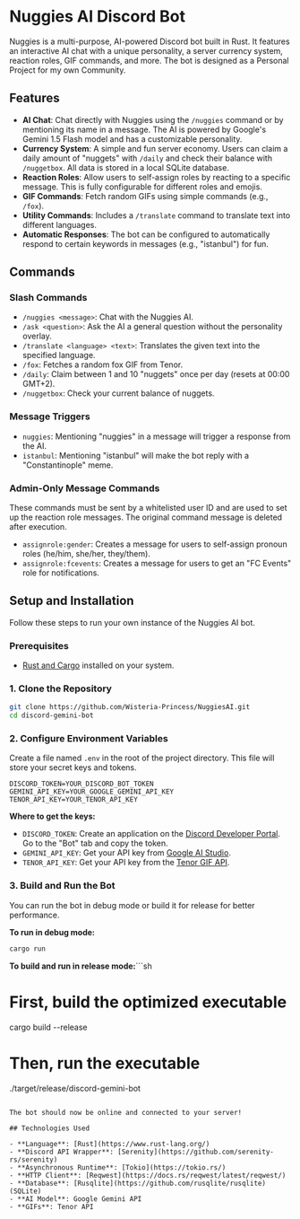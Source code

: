 # Nuggies AI Discord Bot

Nuggies is a multi-purpose, AI-powered Discord bot built in Rust. It features an interactive AI chat with a unique personality, a server currency system, reaction roles, GIF commands, and more. The bot is designed as a Personal Project for my own Community.

## Features

- **AI Chat**: Chat directly with Nuggies using the `/nuggies` command or by mentioning its name in a message. The AI is powered by Google's Gemini 1.5 Flash model and has a customizable personality.
- **Currency System**: A simple and fun server economy. Users can claim a daily amount of "nuggets" with `/daily` and check their balance with `/nuggetbox`. All data is stored in a local SQLite database.
- **Reaction Roles**: Allow users to self-assign roles by reacting to a specific message. This is fully configurable for different roles and emojis.
- **GIF Commands**: Fetch random GIFs using simple commands (e.g., `/fox`).
- **Utility Commands**: Includes a `/translate` command to translate text into different languages.
- **Automatic Responses**: The bot can be configured to automatically respond to certain keywords in messages (e.g., "istanbul") for fun.

## Commands

### Slash Commands

- `/nuggies <message>`: Chat with the Nuggies AI.
- `/ask <question>`: Ask the AI a general question without the personality overlay.
- `/translate <language> <text>`: Translates the given text into the specified language.
- `/fox`: Fetches a random fox GIF from Tenor.
- `/daily`: Claim between 1 and 10 "nuggets" once per day (resets at 00:00 GMT+2).
- `/nuggetbox`: Check your current balance of nuggets.

### Message Triggers

- `nuggies`: Mentioning "nuggies" in a message will trigger a response from the AI.
- `istanbul`: Mentioning "istanbul" will make the bot reply with a "Constantinople" meme.

### Admin-Only Message Commands

These commands must be sent by a whitelisted user ID and are used to set up the reaction role messages. The original command message is deleted after execution.

- `assignrole:gender`: Creates a message for users to self-assign pronoun roles (he/him, she/her, they/them).
- `assignrole:fcevents`: Creates a message for users to get an "FC Events" role for notifications.

## Setup and Installation

Follow these steps to run your own instance of the Nuggies AI bot.

### Prerequisites

- [Rust and Cargo](https://www.rust-lang.org/tools/install) installed on your system.

### 1. Clone the Repository

```sh
git clone https://github.com/Wisteria-Princess/NuggiesAI.git
cd discord-gemini-bot
```

### 2. Configure Environment Variables

Create a file named `.env` in the root of the project directory. This file will store your secret keys and tokens.

```env
DISCORD_TOKEN=YOUR_DISCORD_BOT_TOKEN
GEMINI_API_KEY=YOUR_GOOGLE_GEMINI_API_KEY
TENOR_API_KEY=YOUR_TENOR_API_KEY
```

**Where to get the keys:**
- `DISCORD_TOKEN`: Create an application on the [Discord Developer Portal](https://discord.com/developers/applications). Go to the "Bot" tab and copy the token.
- `GEMINI_API_KEY`: Get your API key from [Google AI Studio](https://aistudio.google.com/app/apikey).
- `TENOR_API_KEY`: Get your API key from the [Tenor GIF API](https://tenor.com/gifapi/documentation).

### 3. Build and Run the Bot

You can run the bot in debug mode or build it for release for better performance.

**To run in debug mode:**
```sh
cargo run
```

**To build and run in release mode:**```sh
# First, build the optimized executable
cargo build --release

# Then, run the executable
./target/release/discord-gemini-bot
```

The bot should now be online and connected to your server!

## Technologies Used

- **Language**: [Rust](https://www.rust-lang.org/)
- **Discord API Wrapper**: [Serenity](https://github.com/serenity-rs/serenity)
- **Asynchronous Runtime**: [Tokio](https://tokio.rs/)
- **HTTP Client**: [Reqwest](https://docs.rs/reqwest/latest/reqwest/)
- **Database**: [Rusqlite](https://github.com/rusqlite/rusqlite) (SQLite)
- **AI Model**: Google Gemini API
- **GIFs**: Tenor API
